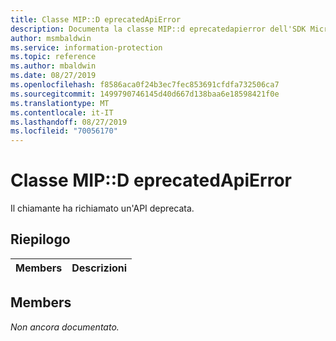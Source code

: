```yaml
---
title: Classe MIP::D eprecatedApiError
description: Documenta la classe MIP::d eprecatedapierror dell'SDK Microsoft Information Protection (MIP).
author: msmbaldwin
ms.service: information-protection
ms.topic: reference
ms.author: mbaldwin
ms.date: 08/27/2019
ms.openlocfilehash: f8586aca0f24b3ec7fec853691cfdfa732506ca7
ms.sourcegitcommit: 1499790746145d40d667d138baa6e18598421f0e
ms.translationtype: MT
ms.contentlocale: it-IT
ms.lasthandoff: 08/27/2019
ms.locfileid: "70056170"
---
```

# <a name="class-mipdeprecatedapierror"></a>Classe MIP::D eprecatedApiError 
Il chiamante ha richiamato un'API deprecata.
  
## <a name="summary"></a>Riepilogo
 Members                        | Descrizioni                                
--------------------------------|---------------------------------------------
  
## <a name="members"></a>Members
_Non ancora documentato._
